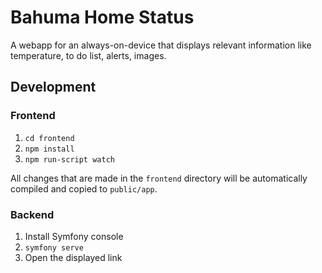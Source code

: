 # Bahuma Home Status

A webapp for an always-on-device that displays relevant information like temperature,
to do list, alerts, images.

## Development

### Frontend
1. `cd frontend`
2. `npm install`
3. `npm run-script watch`

All changes that are made in the `frontend` directory will be automatically compiled
and copied to `public/app`.

### Backend
1. Install Symfony console
2. `symfony serve`
3. Open the displayed link
